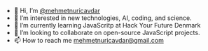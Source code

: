 - 👋 Hi, I’m <a href="https://www.linkedin.com/in/mehmetncavdar/">@mehmetnuricavdar</a>
- 👀 I’m interested in new technologies, AI, coding, and science.
- 🌱 I’m currently learning JavaScritp at Hack Your Future Denmark
- 💞️ I’m looking to collaborate on open-source JavaScript projects.
- 📫 How to reach me mehmetnuricavdar@gmail.com


<!---
mehmetnuricavdar/mehmetnuricavdar is a ✨ special ✨ repository because its `README.md` (this file) appears on your GitHub profile.
You can click the Preview link to take a look at your changes.
--->
